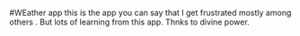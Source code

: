 #WEather app
this is the app you can say that I get frustrated mostly among others . But lots of learning from this app. Thnks to divine power.
